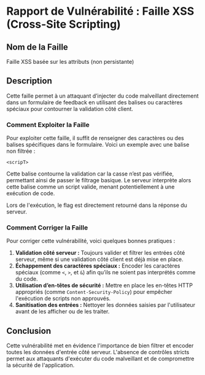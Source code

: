 # Rapport de Vulnérabilité : Faille XSS (Cross-Site Scripting)

## Nom de la Faille
Faille XSS basée sur les attributs (non persistante)

## Description
Cette faille permet à un attaquant d’injecter du code malveillant directement dans un formulaire de feedback en utilisant des balises ou caractères spéciaux pour contourner la validation côté client. 

### Comment Exploiter la Faille
Pour exploiter cette faille, il suffit de renseigner des caractères ou des balises spécifiques dans le formulaire. Voici un exemple avec une balise non filtrée :

```
<scripT>
```

Cette balise contourne la validation car la casse n’est pas vérifiée, permettant ainsi de passer le filtrage basique. Le serveur interprète alors cette balise comme un script valide, menant potentiellement à une exécution de code.

Lors de l'exécution, le flag est directement retourné dans la réponse du serveur.

### Comment Corriger la Faille
Pour corriger cette vulnérabilité, voici quelques bonnes pratiques :

1. **Validation côté serveur :** Toujours valider et filtrer les entrées côté serveur, même si une validation côté client est déjà mise en place.
2. **Échappement des caractères spéciaux :** Encoder les caractères spéciaux (comme `<`, `>`, et `&`) afin qu’ils ne soient pas interprétés comme du code.
3. **Utilisation d’en-têtes de sécurité :** Mettre en place les en-têtes HTTP appropriés (comme `Content-Security-Policy`) pour empêcher l'exécution de scripts non approuvés.
4. **Sanitisation des entrées :** Nettoyer les données saisies par l'utilisateur avant de les afficher ou de les traiter.

## Conclusion
Cette vulnérabilité met en évidence l'importance de bien filtrer et encoder toutes les données d'entrée côté serveur. L'absence de contrôles stricts permet aux attaquants d'exécuter du code malveillant et de compromettre la sécurité de l'application.


